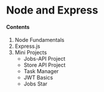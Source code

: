# Node and Express

#### Contents

1. Node Fundamentals
2. Express.js
3. Mini Projects
   - Jobs-API Project
   - Store API Project
   - Task Manager
   - JWT Basics
   - Jobs Star
